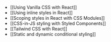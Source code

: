 
- [[Using Vanilla CSS with React]]
- [[Using inline styles in React]]
- [[Scoping styles in React with CSS Modules]]
- [[CSS-in-JS styling with Styled Components]]
- [[Tailwind CSS with React]]
- [[Static and dynamic conditional styling]]

